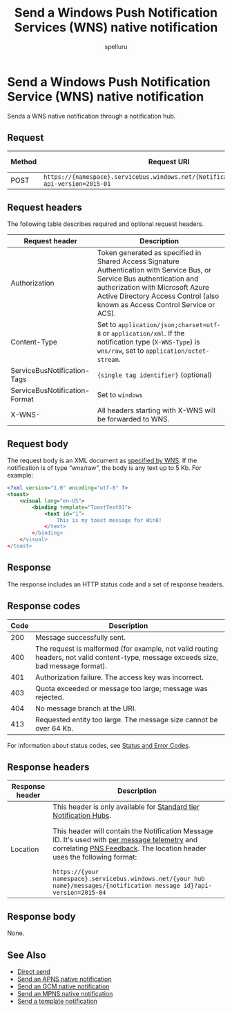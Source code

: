 ﻿---
title: "Send a Windows Push Notification Services (WNS) native notification"
itle: "Send a template notification"
description: Use this API reference documentation to send a WNS native notification through a notification hub.
ms.custom: ""
ms.date: 04/05/2019
ms.reviewer: ""
ms.service: "notification-hubs"
ms.suite: ""
ms.tgt_pltfrm: ""
ms.topic: "reference"
author: "spelluru"
ms.author: "spelluru"
manager: "timlt"

---


# Send a Windows Push Notification Service (WNS) native notification
Sends a WNS native notification through a notification hub.

## Request

| Method | Request URI | HTTP version |
| ------ | ----------- | ------------ |
| POST | `https://{namespace}.servicebus.windows.net/{NotificationHub}/messages/?api-version=2015-01` | HTTP/1.1 |

## Request headers

The following table describes required and optional request headers.

| Request header | Description |
| -------------- | ----------- |
| Authorization | Token generated as specified in Shared Access Signature Authentication with Service Bus, or Service Bus authentication and authorization with Microsoft Azure Active Directory Access Control (also known as Access Control Service or ACS). |
| Content-Type | Set to `application/json;charset=utf-8` or `application/xml`. If the notification type (`X-WNS-Type`) is `wns/raw`, set to `application/octet-stream`. |
| ServiceBusNotification-Tags | `{single tag identifier}` (optional) |
| ServiceBusNotification-Format | Set to `windows` |
| X-WNS- | All headers starting with X-WNS will be forwarded to WNS. |

## Request body

The request body is an XML document as [specified by WNS](https://msdn.microsoft.com/library/windows/apps/hh465460.aspx). If the notification is of type “wns/raw”, the body is any text up to 5 Kb. For example:

``` xml
<?xml version="1.0" encoding="utf-8" ?>
<toast>
    <visual lang="en-US">
        <binding template="ToastText01">
            <text id="1”>
                This is my toast message for Win8!
            </text>
        </binding>
    </visual>
</toast>
```

## Response

The response includes an HTTP status code and a set of response headers.

## Response codes

| Code | Description |
| ---- | ----------- | 
| 200 | Message successfully sent. |
| 400 | The request is malformed (for example, not valid routing headers, not valid content-type, message exceeds size, bad message format). |
| 401 | Authorization failure. The access key was incorrect. |
| 403 | Quota exceeded or message too large; message was rejected. |
| 404 | No message branch at the URI. |
| 413 | Requested entity too large. The message size cannot be over 64 Kb. |

For information about status codes, see [Status and Error Codes](/rest/api/storageservices/Common-REST-API-Error-Codes).

## Response headers

| Response header | Description |
| --------------- | ----------- | 
| Location | This header is only available for [Standard tier Notification Hubs](https://azure.microsoft.com/pricing/details/notification-hubs/).<p>This header will contain the Notification Message ID. It's used with [per message telemetry](get-notification-message-telemetry.md) and correlating [PNS Feedback](get-pns-feedback.md). The location header uses the following format:</p>`https://{your namespace}.servicebus.windows.net/{your hub name}/messages/{notification message id}?api-version=2015-04` |


## Response body

None.

## See Also

- [Direct send](direct-send.md)  
- [Send an APNS native notification](send-apns-native-notification.md)  
- [Send an GCM native notification](send-gcm-native-notification.md)  
- [Send an MPNS native notification](send-mpns-native-notification.md)  
- [Send a template notification](send-template-notification.md)  

